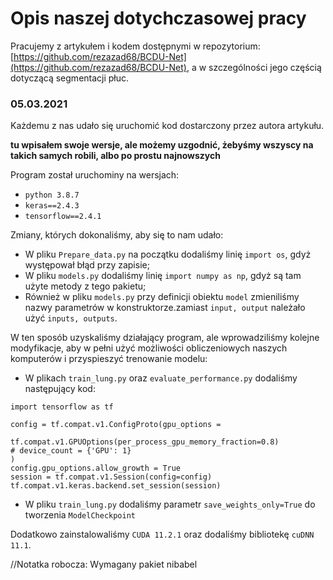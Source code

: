 # Opis naszej dotychczasowej pracy

Pracujemy z artykułem i kodem dostępnymi w repozytorium: [https://github.com/rezazad68/BCDU-Net](https://github.com/rezazad68/BCDU-Net), a w szczególności jego częścią dotyczącą segmentacji płuc.

### 05.03.2021

Każdemu z nas udało się uruchomić kod dostarczony przez autora artykułu.


**tu wpisałem swoje wersje, ale możemy uzgodnić, żebyśmy wszyscy na takich samych robili, albo po prostu najnowszych**

Program został uruchominy na wersjach:
- `python 3.8.7`
- `keras==2.4.3`
- `tensorflow==2.4.1`

Zmiany, których dokonaliśmy, aby się to nam udało:

- W pliku  `Prepare_data.py` na początku dodaliśmy linię `import os`, gdyż występował błąd przy zapisie; 
- W pliku `models.py` dodaliśmy linię `import numpy as np`, gdyż są tam użyte metody z tego pakietu;
- Również w pliku `models.py` przy definicji obiektu `model` zmieniliśmy nazwy parametrów w konstruktorze.zamiast `input, output` należało użyć `inputs, outputs`.

W ten sposób uzyskaliśmy działający program, ale wprowadziliśmy kolejne modyfikacje, aby w pełni użyć możliwości obliczeniowych naszych komputerów i przyspieszyć trenowanie modelu:

- W plikach `train_lung.py` oraz `evaluate_performance.py` dodaliśmy następujący kod:
```
import tensorflow as tf

config = tf.compat.v1.ConfigProto(gpu_options =
                         tf.compat.v1.GPUOptions(per_process_gpu_memory_fraction=0.8)
# device_count = {'GPU': 1}
)
config.gpu_options.allow_growth = True
session = tf.compat.v1.Session(config=config)
tf.compat.v1.keras.backend.set_session(session)
```
- W pliku `train_lung.py` dodaliśmy parametr `save_weights_only=True` do tworzenia `ModelCheckpoint`

Dodatkowo zainstalowaliśmy `CUDA 11.2.1` oraz dodaliśmy bibliotekę `cuDNN 11.1`.



//Notatka robocza: Wymagany pakiet nibabel
